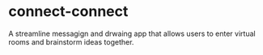 # connect-connect
A streamline messagign and drwaing app that allows users to enter virtual rooms and brainstorm ideas together.
